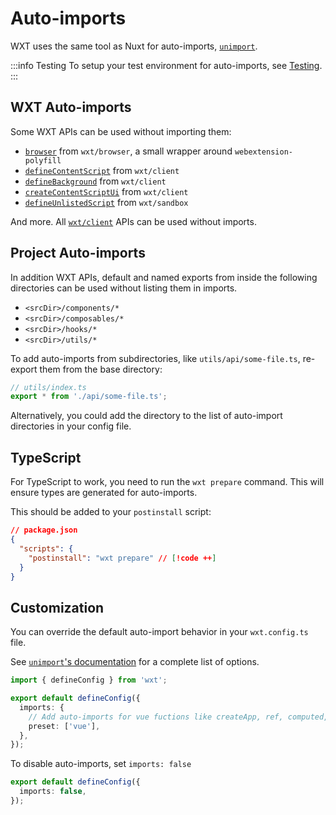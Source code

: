 # Auto-imports

WXT uses the same tool as Nuxt for auto-imports, [`unimport`](https://github.com/unjs/unimport).

:::info Testing
To setup your test environment for auto-imports, see [Testing](/guide/testing).
:::

## WXT Auto-imports

Some WXT APIs can be used without importing them:

- [`browser`](/api/wxt-browser#browser) from `wxt/browser`, a small wrapper around `webextension-polyfill`
- [`defineContentScript`](/api/wxt-client#defiencontentscript) from `wxt/client`
- [`defineBackground`](/api/wxt-client#definebackground) from `wxt/client`
- [`createContentScriptUi`](/api/wxt-client#createcontentscriptui) from `wxt/client`
- [`defineUnlistedScript`](/api/wxt-sandbox#defineunlistedscript) from `wxt/sandbox`

And more. All [`wxt/client`](/api/wxt-client) APIs can be used without imports.

## Project Auto-imports

In addition WXT APIs, default and named exports from inside the following directories can be used without listing them in imports.

- `<srcDir>/components/*`
- `<srcDir>/composables/*`
- `<srcDir>/hooks/*`
- `<srcDir>/utils/*`

To add auto-imports from subdirectories, like `utils/api/some-file.ts`, re-export them from the base directory:

```ts
// utils/index.ts
export * from './api/some-file.ts';
```

Alternatively, you could add the directory to the list of auto-import directories in your config file.

## TypeScript

For TypeScript to work, you need to run the `wxt prepare` command. This will ensure types are generated for auto-imports.

This should be added to your `postinstall` script:

```json
// package.json
{
  "scripts": {
    "postinstall": "wxt prepare" // [!code ++]
  }
}
```

## Customization

You can override the default auto-import behavior in your `wxt.config.ts` file.

See [`unimport`'s documentation](https://github.com/unjs/unimport#configurations) for a complete list of options.

```ts
import { defineConfig } from 'wxt';

export default defineConfig({
  imports: {
    // Add auto-imports for vue fuctions like createApp, ref, computed, watch, toRaw, etc...
    preset: ['vue'],
  },
});
```

To disable auto-imports, set `imports: false`

```ts
export default defineConfig({
  imports: false,
});
```

